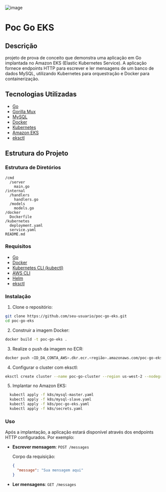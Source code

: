![image](https://github.com/user-attachments/assets/e6a71825-9367-4f6c-b10c-bc2555e934cc)

# Poc Go EKS

## Descrição

projeto de prova de conceito que demonstra uma aplicação em Go implantada no Amazon EKS (Elastic Kubernetes Service). A aplicação fornece endpoints HTTP para escrever e ler mensagens de um banco de dados MySQL, utilizando Kubernetes para orquestração e Docker para containerização.

## Tecnologias Utilizadas

- [Go](https://golang.org/)
- [Gorilla Mux](https://github.com/gorilla/mux)
- [MySQL](https://www.mysql.com/)
- [Docker](https://www.docker.com/)
- [Kubernetes](https://kubernetes.io/)
- [Amazon EKS](https://aws.amazon.com/eks/)
- [eksctl](https://eksctl.io/)

## Estrutura do Projeto

### Estrutura de Diretórios

```
/cmd
  /server
    main.go
/internal
  /handlers
    handlers.go
  /models
    models.go
/docker
  Dockerfile
/kubernetes
  deployment.yaml
  service.yaml
README.md
```

### Requisitos

- [Go](https://golang.org/dl/)
- [Docker](https://www.docker.com/get-started)
- [Kubernetes CLI (kubectl)](https://kubernetes.io/docs/tasks/tools/)
- [AWS CLI](https://aws.amazon.com/cli/)
- [Helm](https://helm.sh/docs/intro/install/)
- [eksctl](https://eksctl.io/)

### Instalação

1. Clone o repositório:

  ```bash
  git clone https://github.com/seu-usuario/poc-go-eks.git
  cd poc-go-eks
  ```

2. Construir a imagem Docker:

  ```bash
  docker build -t poc-go-eks .
  ```

3. Realize o push da imagem no ECR:

  ```bash
  docker push <ID_DA_CONTA_AWS>.dkr.ecr.<região>.amazonaws.com/poc-go-eks:latest
  ```

4. Configurar o cluster com eksctl:

  ```bash
  eksctl create cluster --name poc-go-cluster --region us-west-2 --nodegroup-name poc-nodes --node-type t2.medium --nodes 3
  ```

5. Implantar no Amazon EKS:

  ```bash
    kubectl apply -f k8s/mysql-master.yaml
    kubectl apply -f k8s/mysql-slave.yaml
    kubectl apply -f k8s/poc-go-eks.yaml
    kubectl apply -f k8s/secrets.yaml
  ```

### Uso

Após a implantação, a aplicação estará disponível através dos endpoints HTTP configurados. Por exemplo:

- **Escrever mensagem**: `POST /messages`

  Corpo da requisição:

  ```json
  {
    "message": "Sua mensagem aqui"
  }
  ```

- **Ler mensagens**: `GET /messages`
